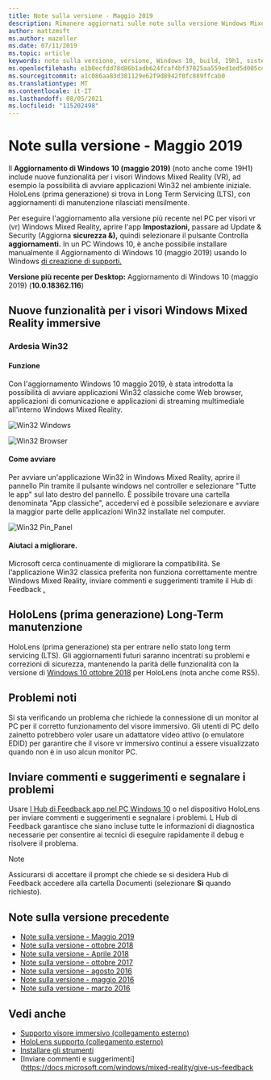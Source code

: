 ```yaml
---
title: Note sulla versione - Maggio 2019
description: Rimanere aggiornati sulle note sulla versione Windows Mixed Reality per l'aggiornamento Windows 10 maggio 2019/19H1.
author: mattzmsft
ms.author: mazeller
ms.date: 07/11/2019
ms.topic: article
keywords: note sulla versione, versione, Windows 10, build, 19h1, sistema operativo, maggio 2019
ms.openlocfilehash: e1b0ecfdd78d86b1adb624fcaf4bf37025aa559ed1ed5d005c40dc24f3a784b8
ms.sourcegitcommit: a1c086aa83d381129e62f9d8942f0fc889ffcab0
ms.translationtype: MT
ms.contentlocale: it-IT
ms.lasthandoff: 08/05/2021
ms.locfileid: "115202498"
---
```

# <a name="release-notes---may-2019"></a>Note sulla versione - Maggio 2019

Il **Aggiornamento di Windows 10 (maggio 2019)** (noto anche come 19H1) include nuove funzionalità per i visori Windows Mixed Reality (VR), ad esempio la possibilità di avviare applicazioni Win32 nel ambiente iniziale. HoloLens (prima generazione) si trova in Long Term Servicing (LTS), con aggiornamenti di manutenzione rilasciati mensilmente.

Per eseguire l'aggiornamento alla versione più recente nel PC per visori vr (vr) Windows Mixed Reality, aprire l'app **Impostazioni,** passare ad Update & Security (Aggiorna **sicurezza &),** quindi selezionare il pulsante Controlla **aggiornamenti.** In un PC Windows 10, è anche possibile installare manualmente il Aggiornamento di Windows 10 (maggio 2019) usando lo Windows [di creazione di supporti.](https://www.microsoft.com/software-download/windows10)

**Versione più recente per Desktop:** Aggiornamento di Windows 10 (maggio 2019) (**10.0.18362.116**)<br>

## <a name="new-features-for-windows-mixed-reality-immersive-headsets"></a>Nuove funzionalità per i visori Windows Mixed Reality immersive

### <a name="win32-slates"></a>Ardesia Win32

#### <a name="what-does-it-do"></a>Funzione 
Con l'aggiornamento Windows 10 maggio 2019, è stata introdotta la possibilità di avviare applicazioni Win32 classiche come Web browser, applicazioni di comunicazione e applicazioni di streaming multimediale all'interno Windows Mixed Reality. 

![Win32 Windows](images/mr-win32-slates-1.png)

![Win32 Browser](images/mr-win32-slates-2.png)

#### <a name="how-to-launch"></a>Come avviare
Per avviare un'applicazione Win32 in Windows Mixed Reality, aprire il pannello Pin tramite il pulsante windows nel controller e selezionare "Tutte le app" sul lato destro del pannello.  È possibile trovare una cartella denominata "App classiche", accedervi ed è possibile selezionare e avviare la maggior parte delle applicazioni Win32 installate nel computer.

![Win32 Pin_Panel](images/mr-win32-slates-pinspanel.png)

#### <a name="help-us-improve"></a>Aiutaci a migliorare.
Microsoft cerca continuamente di migliorare la compatibilità.  Se l'applicazione Win32 classica preferita non funziona correttamente mentre Windows Mixed Reality, inviare commenti e suggerimenti tramite il Hub di Feedback [.](https://support.microsoft.com//help/4021566/windows-10-send-feedback-to-microsoft-with-feedback-hub)

## <a name="hololens-1st-gen-long-term-servicing"></a>HoloLens (prima generazione) Long-Term manutenzione

HoloLens (prima generazione) sta per entrare nello stato long term servicing (LTS). Gli aggiornamenti futuri saranno incentrati su problemi e correzioni di sicurezza, mantenendo la parità delle funzionalità con la versione di [Windows 10 ottobre 2018](release-notes-october-2018.md) per HoloLens (nota anche come RS5). 

## <a name="known-issues"></a>Problemi noti

Si sta verificando un problema che richiede la connessione di un monitor al PC per il corretto funzionamento del visore immersivo. Gli utenti di PC dello zainetto potrebbero voler usare un adattatore video attivo (o emulatore EDID) per garantire che il visore vr immersivo continui a essere visualizzato quando non è in uso alcun monitor PC. 

## <a name="provide-feedback-and-report-issues"></a>Inviare commenti e suggerimenti e segnalare i problemi

Usare [l Hub di Feedback app nel PC Windows 10](/windows/mixed-reality/give-us-feedback) o nel dispositivo HoloLens per inviare commenti e suggerimenti e segnalare i problemi. L Hub di Feedback garantisce che siano incluse tutte le informazioni di diagnostica necessarie per consentire ai tecnici di eseguire rapidamente il debug e risolvere il problema.

>[!NOTE]
>Assicurarsi di accettare il prompt che chiede se si desidera Hub di Feedback accedere alla cartella Documenti (selezionare **Sì** quando richiesto).

## <a name="prior-release-notes"></a>Note sulla versione precedente

* [Note sulla versione - Maggio 2019](release-notes-may-2019.md)
* [Note sulla versione - ottobre 2018](release-notes-october-2018.md)
* [Note sulla versione - Aprile 2018](release-notes-april-2018.md)
* [Note sulla versione - ottobre 2017](release-notes-october-2017.md)
* [Note sulla versione - agosto 2016](release-notes-august-2016.md)
* [Note sulla versione - maggio 2016](release-notes-may-2016.md)
* [Note sulla versione - marzo 2016](release-notes-march-2016.md)

## <a name="see-also"></a>Vedi anche
* [Supporto visore immersivo (collegamento esterno)](./troubleshooting-windows-mixed-reality.md)
* [HoloLens supporto (collegamento esterno)](https://support.microsoft.com/products/hololens)
* [Installare gli strumenti](/windows/mixed-reality/develop/install-the-tools)
* [Inviare commenti e suggerimenti] (https://docs.microsoft.com/windows/mixed-reality/give-us-feedback
